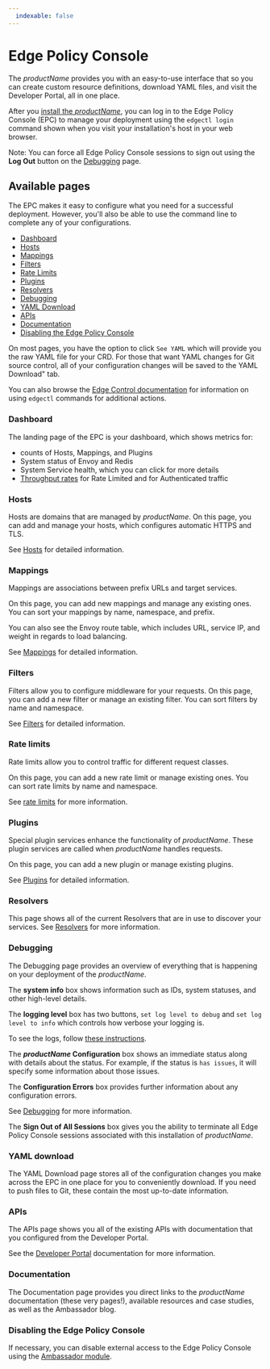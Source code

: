 ```yaml
---
  indexable: false
---
```


# Edge Policy Console

The $productName$ provides you with an easy-to-use interface that so you can create custom resource definitions, download YAML files, and visit the Developer Portal, all in one place.

After you [install the $productName$](../../install), you can log in to the Edge Policy Console (EPC) to manage your deployment using the `edgectl login` command shown when you visit your installation's host in your web browser.

Note: You can force all Edge Policy Console sessions to sign out using the **Log Out** button on the [Debugging](#debugging) page.

## Available pages

The EPC makes it easy to configure what you need for a successful deployment. However, you'll also be able to use the command line to complete any of your configurations.

- [Dashboard](#dashboard)
- [Hosts](#hosts)
- [Mappings](#mappings)
- [Filters](#filters)
- [Rate Limits](#rate-limits)
- [Plugins](#plugins)
- [Resolvers](#resolvers)
- [Debugging](#debugging)
- [YAML Download](#yaml-download)
- [APIs](#apis)
- [Documentation](#documentation)
- [Disabling the Edge Policy Console](#disabling-the-edge-policy-console)

On most pages, you have the option to click `See YAML` which will provide you the raw YAML file for your CRD. For those that want YAML changes for Git source control, all of your configuration changes will be saved to the YAML Download" tab.

You can also browse the [Edge Control documentation](../edgectl/edge-control) for information on using `edgectl` commands for additional actions.

### Dashboard

The landing page of the EPC is your dashboard, which shows metrics for:

- counts of Hosts, Mappings, and Plugins
- System status of Envoy and Redis
- System Service health, which you can click for more details
- [Throughput rates](../rate-limit-speedometers) for Rate Limited and for Authenticated traffic

### Hosts

Hosts are domains that are managed by $productName$. On this page, you can add and manage your hosts, which configures automatic HTTPS and TLS.

See [Hosts](../../running/host-crd) for detailed information.

### Mappings

Mappings are associations between prefix URLs and target services.

On this page, you can add new mappings and manage any existing ones. You can sort your mappings by name, namespace, and prefix.

You can also see the Envoy route table, which includes URL, service IP, and weight in regards to load balancing.

See [Mappings](../mappings) for detailed information.

### Filters

Filters allow you to configure middleware for your requests. On this page, you can add a new filter or manage an existing filter. You can sort filters by name and namespace.

See [Filters](../filters) for detailed information.

### Rate limits

Rate limits allow you to control traffic for different request classes.

On this page, you can add a new rate limit or manage existing ones. You can sort rate limits by name and namespace.

See [rate limits](../rate-limits) for more information.

### Plugins

Special plugin services enhance the functionality of $productName$. These plugin services are called when $productName$ handles requests.

On this page, you can add a new plugin or manage existing plugins.

See [Plugins](../../running/services) for detailed information.

### Resolvers

This page shows all of the current Resolvers that are in use to discover your services. See [Resolvers](../../running/resolvers) for more information.

### Debugging

The Debugging page provides an overview of everything that is happening on your deployment of the $productName$.

The **system info** box shows information such as IDs, system statuses, and other high-level details.

The **logging level** box has two buttons, `set log level to debug` and `set log level to info` which controls how verbose your logging is.

To see the logs, follow [these instructions](../../running/debugging#review-ambassador-logs).

The **$productName$ Configuration** box shows an immediate status along with details about the status. For example, if the status is `has issues`, it will specify some information about those issues.

The **Configuration Errors** box provides further information about any configuration errors.

See [Debugging](../../running/debugging) for more information.

The **Sign Out of All Sessions** box gives you the ability to terminate all Edge Policy Console sessions associated with this installation of $productName$.

### YAML download

The YAML Download page stores all of the configuration changes you make across the EPC in one place for you to conveniently download. If you need to push files to Git, these contain the most up-to-date information.

### APIs

The APIs page shows you all of the existing APIs with documentation that you configured from the Developer Portal.

See the [Developer Portal](../dev-portal) documentation for more information.

### Documentation

The Documentation page provides you direct links to the $productName$ documentation (these very pages!), available resources and case studies, as well as the Ambassador blog.

### Disabling the Edge Policy Console

If necessary, you can disable external access to the Edge Policy Console using the [Ambassador module](../../running/ambassador).
